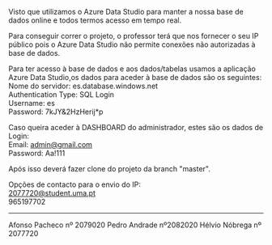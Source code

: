 Visto que utilizamos o Azure Data Studio para manter a nossa base de dados online e todos termos acesso em tempo real.

Para conseguir correr o projeto, o professor terá que nos fornecer o seu IP público pois o Azure Data Studio não permite conexões não autorizadas à base de dados.

Para ter acesso à base de dados e aos dados/tabelas usamos a aplicação Azure Data Studio,os dados para aceder à base de dados são os seguintes:<br>
Nome do servidor: es.database.windows.net<br>
Authentication Type: SQL Login<br>
Username: es<br>
Password: 7kJY&2HzHerij*p<br>

Caso queira aceder à DASHBOARD do administrador, estes são os dados de Login:<br>
Email: admin@gmail.com<br>
Password: Aa!111

Após isso deverá fazer clone do projeto da branch "master".

Opções de contacto para o envio do IP:<br>
2077720@student.uma.pt<br>
965197702

---------------------------------------------------
Afonso Pacheco nº 2079020
Pedro Andrade nº2082020
Hélvio Nóbrega nº 2077720
